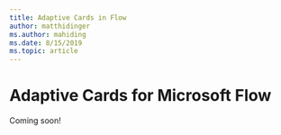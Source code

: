 ```yaml
---
title: Adaptive Cards in Flow
author: matthidinger
ms.author: mahiding
ms.date: 8/15/2019
ms.topic: article
---
```


# Adaptive Cards for Microsoft Flow

Coming soon!
